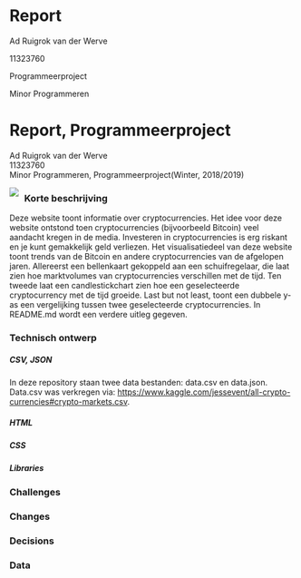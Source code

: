 # Report

Ad Ruigrok van der Werve

11323760

Programmeerproject

Minor Programmeren

# Report, Programmeerproject

Ad Ruigrok van der Werve  
11323760  
Minor Programmeren, Programmeerproject(Winter, 2018/2019)  

<img src="https://github.com/adrvdw/project/blob/master/doc%20/Screenshot%202019-01-30%20at%2014.41.19.png"
     style="float: left; margin-right: 10px;" />    

### Korte beschrijving

Deze website toont informatie over cryptocurrencies. Het idee voor deze website ontstond toen cryptocurrencies (bijvoorbeeld Bitcoin) veel aandacht kregen in de media. Investeren in cryptocurrencies is erg riskant en je kunt gemakkelijk geld verliezen. Het visualisatiedeel van deze website toont trends van de Bitcoin en andere cryptocurrencies van de afgelopen jaren. Allereerst een bellenkaart gekoppeld aan een schuifregelaar, die laat zien hoe marktvolumes van cryptocurrencies verschillen met de tijd. Ten tweede laat een candlestickchart zien hoe een geselecteerde cryptocurrency met de tijd groeide. Last but not least, toont een dubbele y-as een vergelijking tussen twee geselecteerde cryptocurrencies. In README.md wordt een verdere uitleg gegeven.

### Technisch ontwerp

##### CSV, JSON

In deze repository staan twee data bestanden: data.csv en data.json. Data.csv was verkregen via: https://www.kaggle.com/jessevent/all-crypto-currencies#crypto-markets.csv.

##### HTML

##### CSS

##### Libraries

### Challenges

### Changes

### Decisions

### Data
